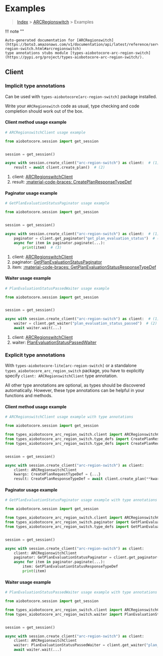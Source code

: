 # Examples

> [Index](../README.md) > [ARCRegionswitch](./README.md) > Examples

!!! note ""

    Auto-generated documentation for [ARCRegionswitch](https://boto3.amazonaws.com/v1/documentation/api/latest/reference/services/arc-region-switch.html#arcregionswitch)
    type annotations stubs module [types-aiobotocore-arc-region-switch](https://pypi.org/project/types-aiobotocore-arc-region-switch/).

## Client

### Implicit type annotations

Can be used with `types-aiobotocore[arc-region-switch]` package installed.

Write your `ARCRegionswitch` code as usual,
type checking and code completion should work out of the box.



#### Client method usage example

```python
# ARCRegionswitchClient usage example

from aiobotocore.session import get_session


session = get_session()

async with session.create_client("arc-region-switch") as client:  # (1)
    result = await client.create_plan()  # (2)
```

1. client: [ARCRegionswitchClient](./client.md)
2. result: [:material-code-braces: CreatePlanResponseTypeDef](./type_defs.md#createplanresponsetypedef)



#### Paginator usage example

```python
# GetPlanEvaluationStatusPaginator usage example

from aiobotocore.session import get_session


session = get_session()

async with session.create_client("arc-region-switch") as client:  # (1)
    paginator = client.get_paginator("get_plan_evaluation_status")  # (2)
    async for item in paginator.paginate(...):
        print(item)  # (3)
```

1. client: [ARCRegionswitchClient](./client.md)
2. paginator: [GetPlanEvaluationStatusPaginator](./paginators.md#getplanevaluationstatuspaginator)
3. item: [:material-code-braces: GetPlanEvaluationStatusResponseTypeDef](./type_defs.md#getplanevaluationstatusresponsetypedef)



#### Waiter usage example

```python
# PlanEvaluationStatusPassedWaiter usage example

from aiobotocore.session import get_session


session = get_session()

async with session.create_client("arc-region-switch") as client:  # (1)
    waiter = client.get_waiter("plan_evaluation_status_passed")  # (2)
    await waiter.wait(...)
```

1. client: [ARCRegionswitchClient](./client.md)
2. waiter: [PlanEvaluationStatusPassedWaiter](./waiters.md#planevaluationstatuspassedwaiter)


### Explicit type annotations

With `types-aiobotocore-lite[arc-region-switch]`
or a standalone `types_aiobotocore_arc_region_switch` package, you have to explicitly specify
`client: ARCRegionswitchClient` type annotation.

All other type annotations are optional, as types should be discovered automatically.
However, these type annotations can be helpful in your functions and methods.


#### Client method usage example

```python
# ARCRegionswitchClient usage example with type annotations

from aiobotocore.session import get_session

from types_aiobotocore_arc_region_switch.client import ARCRegionswitchClient
from types_aiobotocore_arc_region_switch.type_defs import CreatePlanResponseTypeDef
from types_aiobotocore_arc_region_switch.type_defs import CreatePlanRequestTypeDef


session = get_session()

async with session.create_client("arc-region-switch") as client:
    client: ARCRegionswitchClient
    kwargs: CreatePlanRequestTypeDef = {...}
    result: CreatePlanResponseTypeDef = await client.create_plan(**kwargs)
```



#### Paginator usage example

```python
# GetPlanEvaluationStatusPaginator usage example with type annotations

from aiobotocore.session import get_session

from types_aiobotocore_arc_region_switch.client import ARCRegionswitchClient
from types_aiobotocore_arc_region_switch.paginator import GetPlanEvaluationStatusPaginator
from types_aiobotocore_arc_region_switch.type_defs import GetPlanEvaluationStatusResponseTypeDef


session = get_session()

async with session.create_client("arc-region-switch") as client:
    client: ARCRegionswitchClient
    paginator: GetPlanEvaluationStatusPaginator = client.get_paginator("get_plan_evaluation_status")
    async for item in paginator.paginate(...):
        item: GetPlanEvaluationStatusResponseTypeDef
        print(item)
```



#### Waiter usage example

```python
# PlanEvaluationStatusPassedWaiter usage example with type annotations

from aiobotocore.session import get_session

from types_aiobotocore_arc_region_switch.client import ARCRegionswitchClient
from types_aiobotocore_arc_region_switch.waiter import PlanEvaluationStatusPassedWaiter


session = get_session()

async with session.create_client("arc-region-switch") as client:
    client: ARCRegionswitchClient
    waiter: PlanEvaluationStatusPassedWaiter = client.get_waiter("plan_evaluation_status_passed")
    await waiter.wait(...)
```
